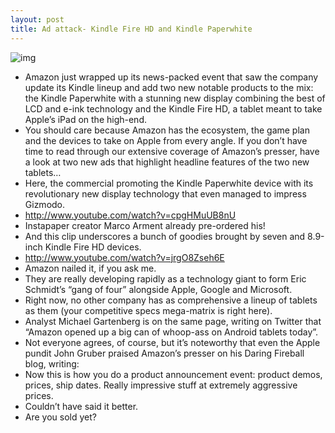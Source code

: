 ```yaml
---
layout: post
title: Ad attack- Kindle Fire HD and Kindle Paperwhite
---
```

![img](http://media.idownloadblog.com/wp-content/uploads/2012/09/Kindle-Fire-HD-two-up-front-portrat-landscape.jpg)
* Amazon just wrapped up its news-packed event that saw the company update its Kindle lineup and add two new notable products to the mix: the Kindle Paperwhite with a stunning new display combining the best of LCD and e-ink technology and the Kindle Fire HD, a tablet meant to take Apple’s iPad on the high-end.
* You should care because Amazon has the ecosystem, the game plan and the devices to take on Apple from every angle. If you don’t have time to read through our extensive coverage of Amazon’s presser, have a look at two new ads that highlight headline features of the two new tablets…
* Here, the commercial promoting the Kindle Paperwhite device with its revolutionary new display technology that even managed to impress Gizmodo.
* http://www.youtube.com/watch?v=cpgHMuUB8nU
* Instapaper creator Marco Arment already pre-ordered his!
* And this clip underscores a bunch of goodies brought by seven and 8.9-inch Kindle Fire HD devices.
* http://www.youtube.com/watch?v=jrgO8Zseh6E
* Amazon nailed it, if you ask me.
* They are really developing rapidly as a technology giant to form Eric Schmidt’s “gang of four” alongside Apple, Google and Microsoft.
* Right now, no other company has as comprehensive a lineup of tablets as them (your competitive specs mega-matrix is right here).
* Analyst Michael Gartenberg is on the same page, writing on Twitter that “Amazon opened up a big can of whoop-ass on Android tablets today”.
* Not everyone agrees, of course, but it’s noteworthy that even the Apple pundit John Gruber praised Amazon’s presser on his Daring Fireball blog, writing:
* Now this is how you do a product announcement event: product demos, prices, ship dates. Really impressive stuff at extremely aggressive prices.
* Couldn’t have said it better.
* Are you sold yet?

